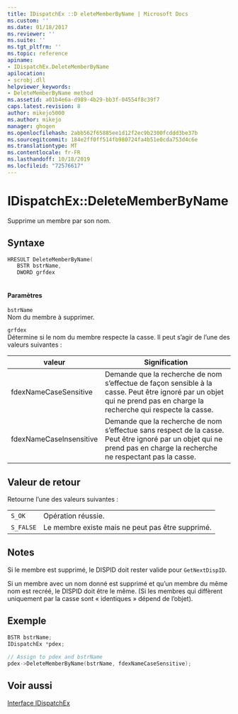 ```yaml
---
title: IDispatchEx ::D eleteMemberByName | Microsoft Docs
ms.custom: ''
ms.date: 01/18/2017
ms.reviewer: ''
ms.suite: ''
ms.tgt_pltfrm: ''
ms.topic: reference
apiname:
- IDispatchEx.DeleteMemberByName
apilocation:
- scrobj.dll
helpviewer_keywords:
- DeleteMemberByName method
ms.assetid: a01b4e6a-d989-4b29-bb3f-04554f8c39f7
caps.latest.revision: 8
author: mikejo5000
ms.author: mikejo
manager: ghogen
ms.openlocfilehash: 2abb562f65885ee1d12f2ec9b2300fcddd3be37b
ms.sourcegitcommit: 184e2ff0ff514fb980724fa4b51e0cda753d4c6e
ms.translationtype: MT
ms.contentlocale: fr-FR
ms.lasthandoff: 10/18/2019
ms.locfileid: "72576617"
---
```

# <a name="idispatchexdeletememberbyname"></a>IDispatchEx::DeleteMemberByName
Supprime un membre par son nom.  
  
## <a name="syntax"></a>Syntaxe  
  
```cpp
HRESULT DeleteMemberByName(  
   BSTR bstrName,  
   DWORD grfdex  
  
```  
  
#### <a name="parameters"></a>Paramètres  
 `bstrName`  
 Nom du membre à supprimer.  
  
 `grfdex`  
 Détermine si le nom du membre respecte la casse. Il peut s’agir de l’une des valeurs suivantes :  
  
|valeur|Signification|  
|-----------|-------------|  
|fdexNameCaseSensitive|Demande que la recherche de nom s’effectue de façon sensible à la casse. Peut être ignoré par un objet qui ne prend pas en charge la recherche qui respecte la casse.|  
|fdexNameCaseInsensitive|Demande que la recherche de nom s’effectue sans respect de la casse. Peut être ignoré par un objet qui ne prend pas en charge la recherche ne respectant pas la casse.|  
  
## <a name="return-value"></a>Valeur de retour  
 Retourne l’une des valeurs suivantes :  
  
|||  
|-|-|  
|`S_OK`|Opération réussie.|  
|`S_FALSE`|Le membre existe mais ne peut pas être supprimé.|  
  
## <a name="remarks"></a>Notes  
 Si le membre est supprimé, le DISPID doit rester valide pour `GetNextDispID`.  
  
 Si un membre avec un nom donné est supprimé et qu’un membre du même nom est recréé, le DISPID doit être le même. (Si les membres qui diffèrent uniquement par la casse sont « identiques » dépend de l’objet).  
  
## <a name="example"></a>Exemple  
  
```cpp
BSTR bstrName;  
IDispatchEx *pdex;  
  
// Assign to pdex and bstrName  
pdex->DeleteMemberByName(bstrName, fdexNameCaseSensitive);  
```  
  
## <a name="see-also"></a>Voir aussi  
 [Interface IDispatchEx](../../winscript/reference/idispatchex-interface.md)
